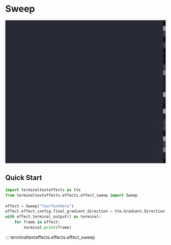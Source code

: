 # Sweep

![Demo](../img/effects_demos/sweep_demo.gif)

## Quick Start

``` py title="sweep.py"
import terminaltexteffects as tte
from terminaltexteffects.effects.effect_sweep import Sweep

effect = Sweep("YourTextHere")
effect.effect_config.final_gradient_direction = tte.Gradient.Direction.HORIZONTAL
with effect.terminal_output() as terminal:
    for frame in effect:
        terminal.print(frame)
```

::: terminaltexteffects.effects.effect_sweep
